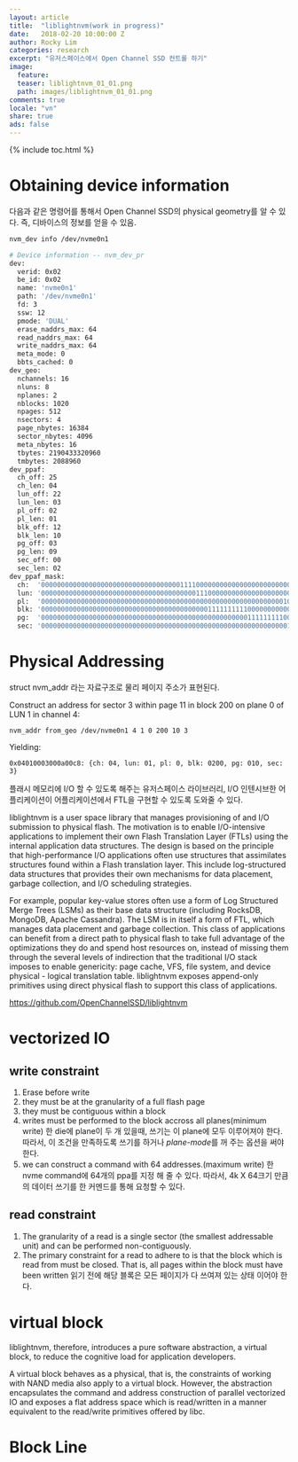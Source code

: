 ```yaml
---
layout: article
title:  "liblightnvm(work in progress)"
date:   2018-02-20 10:00:00 Z
author: Rocky Lim
categories: research
excerpt: "유저스페이스에서 Open Channel SSD 컨트롤 하기"
image:
  feature:
  teaser: liblightnvm_01_01.png
  path: images/liblightnvm_01_01.png
comments: true
locale: "vn"
share: true
ads: false
---
```


{% include toc.html %}


# Obtaining device information

다음과 같은 명령어를 통해서 Open Channel SSD의 physical geometry를 알 수 있다. 즉, 디바이스의 정보를 얻을 수 있음.

~~~sh
nvm_dev info /dev/nvme0n1
~~~

~~~sh
# Device information -- nvm_dev_pr
dev:
  verid: 0x02
  be_id: 0x02
  name: 'nvme0n1'
  path: '/dev/nvme0n1'
  fd: 3
  ssw: 12
  pmode: 'DUAL'
  erase_naddrs_max: 64
  read_naddrs_max: 64
  write_naddrs_max: 64
  meta_mode: 0
  bbts_cached: 0
dev_geo:
  nchannels: 16
  nluns: 8
  nplanes: 2
  nblocks: 1020
  npages: 512
  nsectors: 4
  page_nbytes: 16384
  sector_nbytes: 4096
  meta_nbytes: 16
  tbytes: 2190433320960
  tmbytes: 2088960
dev_ppaf:
  ch_off: 25
  ch_len: 04
  lun_off: 22
  lun_len: 03
  pl_off: 02
  pl_len: 01
  blk_off: 12
  blk_len: 10
  pg_off: 03
  pg_len: 09
  sec_off: 00
  sec_len: 02
dev_ppaf_mask:
  ch:  '0000000000000000000000000000000000011110000000000000000000000000'
  lun: '0000000000000000000000000000000000000001110000000000000000000000'
  pl:  '0000000000000000000000000000000000000000000000000000000000000100'
  blk: '0000000000000000000000000000000000000000001111111111000000000000'
  pg:  '0000000000000000000000000000000000000000000000000000111111111000'
  sec: '0000000000000000000000000000000000000000000000000000000000000011'
~~~

# Physical Addressing

struct nvm_addr 라는 자료구조로 물리 페이지 주소가 표현된다.

Construct an address for sector 3 within page 11 in block 200 on plane 0 of LUN 1 in channel 4:

~~~
nvm_addr from_geo /dev/nvme0n1 4 1 0 200 10 3
~~~

Yielding:

~~~
0x04010003000a00c8: {ch: 04, lun: 01, pl: 0, blk: 0200, pg: 010, sec: 3}
~~~

플래시 메모리에 I/O 할 수 있도록 해주는  유저스페이스 라이브러리, I/O 인텐시브한 어플리케이션이 어플리케이션에서 FTL을 구현할 수 있도록 도와줄 수 있다.

liblightnvm is a user space library that manages provisioning of and I/O submission to physical flash. The motivation is to enable I/O-intensive applications to implement their own Flash Translation Layer (FTLs) using the internal application data structures. The design is based on the principle that high-performance I/O applications often use structures that assimilates structures found within a Flash translation layer. This include log-structured data structures that provides their own mechanisms for data placement, garbage collection, and I/O scheduling strategies.

For example, popular key-value stores often use a form of Log Structured Merge Trees (LSMs) as their base data structure (including RocksDB, MongoDB, Apache Cassandra). The LSM is in itself a form of FTL, which manages data placement and garbage collection. This class of applications can benefit from a direct path to physical flash to take full advantage of the optimizations they do and spend host resources on, instead of missing them through the several levels of indirection that the traditional I/O stack imposes to enable genericity: page cache, VFS, file system, and device physical - logical translation table. liblightnvm exposes append-only primitives using direct physical flash to support this class of applications.

<https://github.com/OpenChannelSSD/liblightnvm>

# vectorized IO

## write constraint

1. Erase before write
2. they must be at the granularity of a full flash page
3. they must be contiguous within a block
4. writes must be performed to the block accross all planes(minimum write)
  한 die에 plane이 두 개 있을때, 쓰기는 이 plane에 모두 이루어져야 한다. 따라서, 이 조건을 만족하도록 쓰기를 하거나 *plane-mode*를 꺼 주는 옵션을 써야 한다.
5. we can construct a command with 64 addresses.(maximum write)
  한 nvme command에 64개의 ppa를 지정 해 줄 수 있다. 따라서, 4k X 64크기 만큼의 데이터 쓰기를 한 커멘드를 통해 요청할 수 있다.


## read constraint

1. The granularity of a read is a single sector (the smallest addressable unit) and can be performed non-contiguously.
2. The primary constraint for a read to adhere to is that the block which is read from must be closed. That is, all pages within the block must have been written
  읽기 전에 해당 블록은 모든 페이지가 다 쓰여져 있는 상태 이어야 한다.

# virtual block
  liblightnvm, therefore, introduces a pure software abstraction, a virtual block, to reduce the cognitive load for application developers.

 A virtual block behaves as a physical, that is, the constraints of working with NAND media also apply to a virtual block. However, the abstraction encapsulates the command and address construction of parallel vectorized IO and exposes a flat address space which is read/written in a manner equivalent to the read/write primitives offered by libc.


# Block Line

 













































